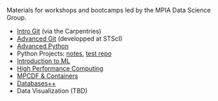 Materials for workshops and bootcamps led by the MPIA Data Science Group.

- [Intro Git](https://swcarpentry.github.io/git-novice/) (via the Carpentries)
- [Advanced Git](https://ivastar.github.io/advanced-git/) (developped at STScI)
- [Advanced Python](files/advanced-python-solutions.ipynb)
- Python Projects: [notes](files/python_projects.ipynb), [test repo](https://github.com/ivastar/structrure_test_repo)
- [Introduction to ML](files/intro-ml.ipynb)
- [High Performance Computing](files/advanced-sci-computing.ipynb)
- [MPCDF & Containers](files/MPCDF)
- [Databases++](files/databases.md)
- Data Visualization (TBD)
